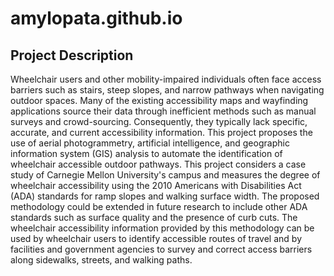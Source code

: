 # amylopata.github.io

## Project Description
Wheelchair users and other mobility-impaired individuals often face access barriers such as stairs, steep slopes, and narrow pathways when navigating outdoor spaces. Many of the existing accessibility maps and wayfinding applications source their data through inefficient methods such as manual surveys and crowd-sourcing. Consequently, they typically lack specific, accurate, and current accessibility information. This project proposes the use of aerial photogrammetry, artificial intelligence, and geographic information system (GIS) analysis to automate the identification of wheelchair accessible outdoor pathways. This project considers a case study of Carnegie Mellon University's campus and measures the degree of wheelchair accessibility using the 2010 Americans with Disabilities Act (ADA) standards for ramp slopes and walking surface width. The proposed methodology could be extended in future research to include other ADA standards such as surface quality and the presence of curb cuts. The wheelchair accessibility information provided by this methodology can be used by wheelchair users to identify accessible routes of travel and by facilities and government agencies to survey and correct access barriers along sidewalks, streets, and walking paths.
